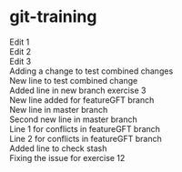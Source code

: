 # git-training
Edit 1   
Edit 2   
Edit 3   
Adding a change to test combined changes  
New line to test combined change  
Added line in new branch exercise 3  
New line added for featureGFT branch  
New line in master branch  
Second new line in master branch  
Line 1 for conflicts in featureGFT branch  
Line 2 for conflicts in featureGFT branch  
Added line to check stash  
Fixing the issue for exercise 12
